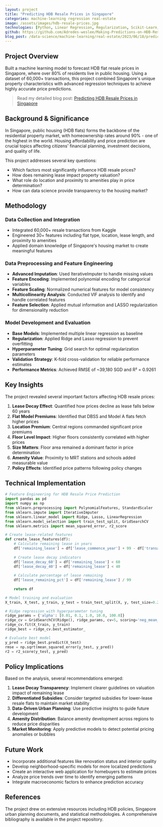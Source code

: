 ```yaml
---
layout: project
title: "Predicting HDB Resale Prices in Singapore"
categories: machine-learning regression real-estate
image: /assets/images/hdb-resale-prices.jpg
technologies: [Python, Linear Regression, Regularization, Scikit-Learn, Pandas, Feature Engineering]
github: https://github.com/Adredes-weslee/Making-Predictions-on-HDB-Resale-Price
blog_post: /data-science/machine-learning/real-estate/2023/06/18/predicting-hdb-resale-prices.html
---
```


## Project Overview

Built a machine learning model to forecast HDB flat resale prices in Singapore, where over 80% of residents live in public housing. Using a dataset of 60,000+ transactions, this project combined Singapore's unique property characteristics with advanced regression techniques to achieve highly accurate price predictions.

> Read my detailed blog post: [Predicting HDB Resale Prices in Singapore](/data-science/machine-learning/real-estate/2023/06/18/predicting-hdb-resale-prices.html)

## Background & Significance

In Singapore, public housing (HDB flats) forms the backbone of the residential property market, with homeownership rates around 90% - one of the highest in the world. Housing affordability and price prediction are crucial topics affecting citizens' financial planning, investment decisions, and quality of life.

This project addresses several key questions:
- Which factors most significantly influence HDB resale prices?
- How does remaining lease impact property valuation?
- What role do location and proximity to amenities play in price determination?
- How can data science provide transparency to the housing market?

## Methodology

### Data Collection and Integration
- Integrated 60,000+ resale transactions from Kaggle
- Engineered 30+ features including flat type, location, lease length, and proximity to amenities
- Applied domain knowledge of Singapore's housing market to create meaningful features

### Data Preprocessing and Feature Engineering
- **Advanced Imputation**: Used IterativeImputer to handle missing values
- **Feature Encoding**: Implemented polynomial encoding for categorical variables
- **Feature Scaling**: Normalized numerical features for model consistency
- **Multicollinearity Analysis**: Conducted VIF analysis to identify and handle correlated features
- **Feature Selection**: Applied mutual information and LASSO regularization for dimensionality reduction

### Model Development and Evaluation
- **Base Models**: Implemented multiple linear regression as baseline
- **Regularization**: Applied Ridge and Lasso regression to prevent overfitting
- **Hyperparameter Tuning**: Grid search for optimal regularization parameters
- **Validation Strategy**: K-fold cross-validation for reliable performance estimates
- **Performance Metrics**: Achieved RMSE of ~39,180 SGD and R² = 0.9261

## Key Insights

The project revealed several important factors affecting HDB resale prices:

1. **Lease Decay Effect**: Quantified how prices decline as lease falls below 60 years
2. **Flat Model Premiums**: Identified that DBSS and Model A flats fetch higher prices
3. **Location Premium**: Central regions commanded significant price premiums
4. **Floor Level Impact**: Higher floors consistently correlated with higher prices
5. **Size Matters**: Floor area remained a dominant factor in price determination
6. **Amenity Value**: Proximity to MRT stations and schools added measurable value
7. **Policy Effects**: Identified price patterns following policy changes

## Technical Implementation

```python
# Feature Engineering for HDB Resale Price Prediction
import pandas as pd
import numpy as np
from sklearn.preprocessing import PolynomialFeatures, StandardScaler
from sklearn.impute import IterativeImputer
from sklearn.linear_model import Ridge, Lasso, LinearRegression
from sklearn.model_selection import train_test_split, GridSearchCV
from sklearn.metrics import mean_squared_error, r2_score

# Create lease-related features
def create_lease_features(df):
    # Calculate remaining lease in years
    df['remaining_lease'] = df['lease_commence_year'] + 99 - df['transaction_year']
    
    # Create lease decay indicators
    df['lease_decay_60'] = df['remaining_lease'] < 60
    df['lease_decay_40'] = df['remaining_lease'] < 40
    
    # Calculate percentage of lease remaining
    df['lease_remaining_pct'] = df['remaining_lease'] / 99
    
    return df

# Model training and evaluation
X_train, X_test, y_train, y_test = train_test_split(X, y, test_size=0.2, random_state=42)

# Ridge regression with hyperparameter tuning
ridge_params = {'alpha': [0.01, 0.1, 1.0, 10.0, 100.0]}
ridge_cv = GridSearchCV(Ridge(), ridge_params, cv=5, scoring='neg_mean_squared_error')
ridge_cv.fit(X_train, y_train)
ridge_best = ridge_cv.best_estimator_

# Evaluate best model
y_pred = ridge_best.predict(X_test)
rmse = np.sqrt(mean_squared_error(y_test, y_pred))
r2 = r2_score(y_test, y_pred)
```

## Policy Implications

Based on the analysis, several recommendations emerged:

1. **Lease Decay Transparency**: Implement clearer guidelines on valuation impact of remaining lease
2. **Differentiated Subsidies**: Consider targeted subsidies for lower-lease resale flats to maintain market stability
3. **Data-Driven Urban Planning**: Use predictive insights to guide future development
4. **Amenity Distribution**: Balance amenity development across regions to reduce price disparities
5. **Market Monitoring**: Apply predictive models to detect potential pricing anomalies or bubbles

## Future Work

- Incorporate additional features like renovation status and interior quality
- Develop neighborhood-specific models for more localized predictions
- Create an interactive web application for homebuyers to estimate prices
- Analyze price trends over time to identify emerging patterns
- Integrate macroeconomic factors to enhance prediction accuracy

## References

The project drew on extensive resources including HDB policies, Singapore urban planning documents, and statistical methodologies. A comprehensive bibliography is available in the project repository.
